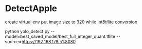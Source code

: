 # DetectApple
create virtual env
put image size to 320 while int8tflite conversion

python yolo_detect.py --model=best_saved_model/best_full_integer_quant.tflite --source=https://192.168.178.51:8080
